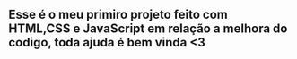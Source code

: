 ## Esse é o meu primiro projeto feito com HTML,CSS e JavaScript  em relação a melhora do codigo, toda ajuda é bem vinda <3
